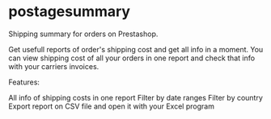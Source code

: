 # postagesummary
Shipping summary for orders on Prestashop.

Get usefull reports of order's shipping cost and get all info in a moment.
You can view shipping cost of all your orders in one report and check that info with your carriers invoices.

Features:

All info of shipping costs in one report
Filter by date ranges
Filter by country
Export report on CSV file and open it with your Excel program
